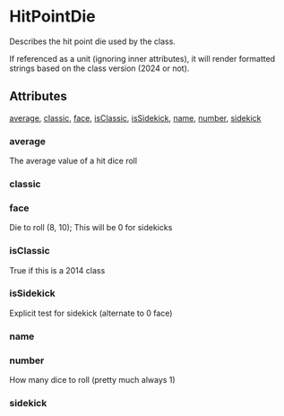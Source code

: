 # HitPointDie

Describes the hit point die used by the class.

If referenced as a unit (ignoring inner attributes), it will render
formatted strings based on the class version (2024 or not).

## Attributes

[average](#average), [classic](#classic), [face](#face), [isClassic](#isclassic), [isSidekick](#issidekick), [name](#name), [number](#number), [sidekick](#sidekick)

### average

The average value of a hit dice roll

### classic


### face

Die to roll (8, 10); This will be 0 for sidekicks

### isClassic

True if this is a 2014 class

### isSidekick

Explicit test for sidekick (alternate to 0 face)

### name


### number

How many dice to roll (pretty much always 1)

### sidekick
